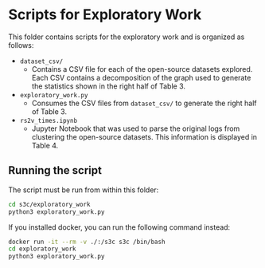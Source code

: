 # Scripts for Exploratory Work
This folder contains scripts for the exploratory work and is organized as follows:
* `dataset_csv/`
  * Contains a CSV file for each of the open-source datasets explored. Each CSV contains a decomposition of the graph used to generate the statistics shown in the right half of Table 3.
* `exploratory_work.py`
  * Consumes the CSV files from `dataset_csv/` to generate the right half of Table 3.
* `rs2v_times.ipynb`
  * Jupyter Notebook that was used to parse the original logs from clustering the open-source datasets. This information is displayed in Table 4.
## Running the script
The script must be run from within this folder:

```bash
cd s3c/exploratory_work
python3 exploratory_work.py
```

If you installed docker, you can run the following command instead:

```bash
docker run -it --rm -v ./:/s3c s3c /bin/bash
cd exploratory_work
python3 exploratory_work.py
```